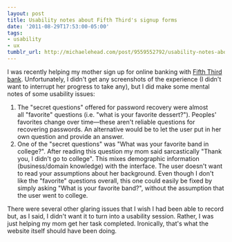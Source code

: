 ```yaml
---
layout: post
title: Usability notes about Fifth Third's signup forms
date: '2011-08-29T17:53:00-05:00'
tags:
- usability
- ux
tumblr_url: http://michaelehead.com/post/9559552792/usability-notes-about-fifth-thirds-signup-forms
---
```

I was recently helping my mother sign up for online banking with [Fifth Third bank](http://53.com/). Unfortunately, I didn't get any screenshots of the experience (I didn't want to interrupt her progress to take any), but I did make some mental notes of some usability issues:

1. The "secret questions" offered for password recovery were almost all "favorite" questions (i.e. "what is your favorite dessert?"). Peoples' favorites change over time&mdash;these aren't reliable questions for recovering passwords. An alternative would be to let the user put in her own question and provide an answer.
2. One of the "secret questions" was "What was your favorite band in college?". After reading this question my mom said sarcastically "Thank you, I didn't go to college". This mixes demographic information (business/domain knowledge) with the interface. The user doesn't want to read your assumptions about her background. Even though I don't like the "favorite" questions overall, this one could easily be fixed by simply asking "What is your favorite band?", without the assumption that the user went to college.

There were several other glaring issues that I wish I had been able to record but, as I said, I didn't want it to turn into a usability session. Rather, I was just helping my mom get her task completed. Ironically, that's what the website itself should have been doing. 
